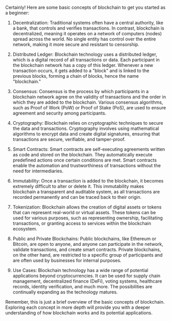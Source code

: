 Certainly! Here are some basic concepts of blockchain to get you started as a beginner:

1. Decentralization: Traditional systems often have a central authority, like a bank, that controls and verifies transactions. In contrast, blockchain is decentralized, meaning it operates on a network of computers (nodes) spread across the world. No single entity has control over the entire network, making it more secure and resistant to censorship.

2. Distributed Ledger: Blockchain technology uses a distributed ledger, which is a digital record of all transactions or data. Each participant in the blockchain network has a copy of this ledger. Whenever a new transaction occurs, it gets added to a "block" and is linked to the previous blocks, forming a chain of blocks, hence the name "blockchain."

3. Consensus: Consensus is the process by which participants in a blockchain network agree on the validity of transactions and the order in which they are added to the blockchain. Various consensus algorithms, such as Proof of Work (PoW) or Proof of Stake (PoS), are used to ensure agreement and security among participants.

4. Cryptography: Blockchain relies on cryptographic techniques to secure the data and transactions. Cryptography involves using mathematical algorithms to encrypt data and create digital signatures, ensuring that transactions are secure, verifiable, and tamper-proof.

5. Smart Contracts: Smart contracts are self-executing agreements written as code and stored on the blockchain. They automatically execute predefined actions once certain conditions are met. Smart contracts enable the automation and trustworthiness of transactions without the need for intermediaries.

6. Immutability: Once a transaction is added to the blockchain, it becomes extremely difficult to alter or delete it. This immutability makes blockchain a transparent and auditable system, as all transactions are recorded permanently and can be traced back to their origin.

7. Tokenization: Blockchain allows the creation of digital assets or tokens that can represent real-world or virtual assets. These tokens can be used for various purposes, such as representing ownership, facilitating transactions, or granting access to services within the blockchain ecosystem.

8. Public and Private Blockchains: Public blockchains, like Ethereum or Bitcoin, are open to anyone, and anyone can participate in the network, validate transactions, and create smart contracts. Private blockchains, on the other hand, are restricted to a specific group of participants and are often used by businesses for internal purposes.

9. Use Cases: Blockchain technology has a wide range of potential applications beyond cryptocurrencies. It can be used for supply chain management, decentralized finance (DeFi), voting systems, healthcare records, identity verification, and much more. The possibilities are continually expanding as the technology matures.

Remember, this is just a brief overview of the basic concepts of blockchain. Exploring each concept in more depth will provide you with a deeper understanding of how blockchain works and its potential applications.